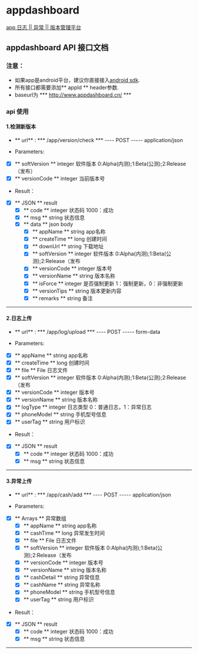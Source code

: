 # appdashboard

[app 日志 || 异常 || 版本管理平台](http://www.appdashboard.cn/)

## appdashboard API 接口文档

### 注意：
  + 如果app是android平台，建议你直接接入[android sdk](https://github.com/ggbandAdapter/appdashboard).
  + 所有接口都需要添加** appId ** header参数.
  + baseurl为 *** http://www.appdashboard.cn/ ***

### api 使用
  #### 1.检测新版本

  + ** url** :  *** /app/version/check ***  ---- POST ----- application/json

  + Parameters:
 - [x] ** softVersion ** integer 软件版本 0:Alpha(内测);1:Beta(公测);2:Release（发布）
 - [x] ** versionCode ** integer 当前版本号

  + Result：
 - [x] ** JSON ** result
      - [x] ** code **  integer 状态码 1000：成功
      - [x] ** msg **   string    状态信息
      - [x] ** data **   json    body
          - [x] ** appName ** string app名称
          - [x] ** createTime ** long 创建时间
          - [x] ** downUrl ** string 下载地址
          - [x] ** softVersion ** integer 软件版本 0:Alpha(内测);1:Beta(公测);2:Release（发布
          - [x] ** versionCode ** integer 版本号
          - [x] ** versionName ** string 版本名称
          - [x] ** isForce ** integer 是否强制更新 1：强制更新，0：非强制更新
          - [x] ** versionTips ** string 版本更新内容
          - [x] ** remarks ** string 备注
----

  #### 2.日志上传

  + ** url** :  *** /app/log/upload ***  ---- POST ----- form-data

  + Parameters:
 - [x] ** appName ** string app名称
 - [x] ** createTime ** long 创建时间
 - [x] ** file ** File 日志文件
 - [x] ** softVersion ** integer 软件版本 0:Alpha(内测);1:Beta(公测);2:Release（发布
 - [x] ** versionCode ** integer 版本号
 - [x] ** versionName ** string 版本名称
 - [x] ** logType ** integer 日志类型 0：普通日志，1：异常日志
 - [x] ** phoneModel  ** string 手机型号信息
 - [x] ** userTag  ** string 用户标识

  + Result：
 - [x] ** JSON ** result
      - [x] ** code **  integer 状态码 1000：成功
      - [x] ** msg **   string    状态信息
----

  #### 3.异常上传

  + ** url** :  *** /app/cash/add ***  ---- POST ----- application/json

  + Parameters:
 - [x] ** Arrays ** 异常数组
     - [x] ** appName ** string app名称
     - [x] ** cashTime ** long 异常发生时间
     - [x] ** file ** File 日志文件
     - [x] ** softVersion ** integer 软件版本 0:Alpha(内测);1:Beta(公测);2:Release（发布
     - [x] ** versionCode ** integer 版本号
     - [x] ** versionName ** string 版本名称
     - [x] ** cashDetail ** string 异常信息
     - [x] ** cashName ** string 异常名称
     - [x] ** phoneModel  ** string 手机型号信息
     - [x] ** userTag  ** string 用户标识

  + Result：
 - [x] ** JSON ** result
      - [x] ** code **  integer 状态码 1000：成功
      - [x] ** msg **   string    状态信息
----
